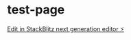 # test-page

[Edit in StackBlitz next generation editor ⚡️](https://stackblitz.com/~/github.com/procheeseburger/test-page)